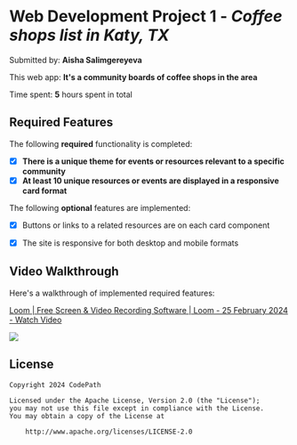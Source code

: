 # Web Development Project 1 - *Coffee shops list in Katy, TX*

Submitted by: **Aisha Salimgereyeva**

This web app: **It's a community boards of coffee shops in the area**

Time spent: **5** hours spent in total

## Required Features

The following **required** functionality is completed:

- [X] **There is a unique theme for events or resources relevant to a specific community**
- [X] **At least 10 unique resources or events are displayed in a responsive card format**

The following **optional** features are implemented:

- [X] Buttons or links to a related resources are on each card component
- [X] The site is responsive for both desktop and mobile formats


## Video Walkthrough

Here's a walkthrough of implemented required features:

<div>
    <a href="https://www.loom.com/share/657d01ebf50c45e3b7344ea5433593ef">
      <p>Loom | Free Screen & Video Recording Software | Loom - 25 February 2024 - Watch Video</p>
    </a>
    <a href="https://www.loom.com/share/657d01ebf50c45e3b7344ea5433593ef">
      <img style="max-width:300px;" src="https://cdn.loom.com/sessions/thumbnails/657d01ebf50c45e3b7344ea5433593ef-with-play.gif">
    </a>
  </div>

## License

    Copyright 2024 CodePath

    Licensed under the Apache License, Version 2.0 (the "License");
    you may not use this file except in compliance with the License.
    You may obtain a copy of the License at

        http://www.apache.org/licenses/LICENSE-2.0
